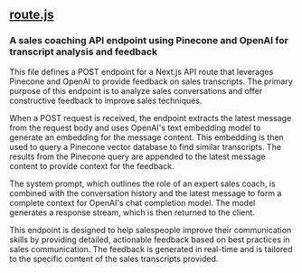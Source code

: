 ## [route.js](route.js)

### A sales coaching API endpoint using Pinecone and OpenAI for transcript analysis and feedback

This file defines a POST endpoint for a Next.js API route that leverages Pinecone and OpenAI to provide feedback on sales transcripts. The primary purpose of this endpoint is to analyze sales conversations and offer constructive feedback to improve sales techniques.

When a POST request is received, the endpoint extracts the latest message from the request body and uses OpenAI's text embedding model to generate an embedding for the message content. This embedding is then used to query a Pinecone vector database to find similar transcripts. The results from the Pinecone query are appended to the latest message content to provide context for the feedback.

The system prompt, which outlines the role of an expert sales coach, is combined with the conversation history and the latest message to form a complete context for OpenAI's chat completion model. The model generates a response stream, which is then returned to the client.

This endpoint is designed to help salespeople improve their communication skills by providing detailed, actionable feedback based on best practices in sales communication. The feedback is generated in real-time and is tailored to the specific content of the sales transcripts provided.

